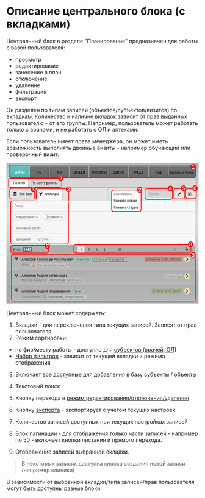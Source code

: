 # Описание центрального блока (с вкладками)

Центральный блок в разделе "Планирование" предназначен для работы 
с базой пользователя:
  - просмотр
  - редактирование
  - занесение в план
  - отключение
  - удаление
  - фильтрация
  - экспорт
  
Он разделен по типам записей (объектов/субъектов/визитов) по вкладкам.
Количество и наличие вкладок зависит от прав выданных пользователю - от его группы.
Например, пользователь может работать только с врачами, и не работать с ОЛ и аптеками.

Если пользователь имеет права менеджера, он может иметь возможность выполнять двойные визиты - например обучающий или проверочный визит.

![](../images/rep-planning-central-block.png)

Центральный блок может содержать:
  1. Вкладки - для переключения типа текущих записей. Зависят от прав пользователя
  2. Режим сортировки:
   * по фио/месту работы - доступно для [субъектов (врачей, ОЛ)](rep-planning-central-block-subjects.html)
   * [Набор фильтров](rep-planning-central-block-filters.html) - зависит от текущей вкладки и режима отображения

  3. Включает все доступные для добавления в базу субъекты / объекты

  4. Текстовый поиск

  5. Кнопку перехода в [режим редактирования/отключения/удаления](rep-planning-central-block-edit.html)

  6. Кнопку [экспорта](rep-planning-central-block-export.html) - экспортирует с учетом текущих настроек

  7. Количество записей доступных при текущих настройках записей

  8. Блок пагинации - для отображения только части записей - например по 50 - включает кнопки листания и прямого перехода.

  9. Отображение записей выбранной вкладки.
  
  > В некоторых записях доступна кнопка создания новой записи (например клиники)

В зависимости от выбранной вкладки/типа записей/прав пользователя могут быть доступны разные блоки.
